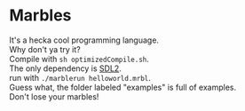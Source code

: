 Marbles
=======
It's a hecka cool programming language.  
Why don't ya try it?  
Compile with `sh optimizedCompile.sh`.  
The only dependency is [SDL2](https://www.libsdl.org/index.php).  
run with `./marblerun helloworld.mrbl`.  
Guess what, the folder labeled "examples" is full of examples.  
Don't lose your marbles!  